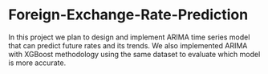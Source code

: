 # Foreign-Exchange-Rate-Prediction
In this project we plan to design and implement ARIMA time series model that can predict future rates and its trends. We also implemented ARIMA with XGBoost methodology using the same dataset to evaluate which model is more accurate.
